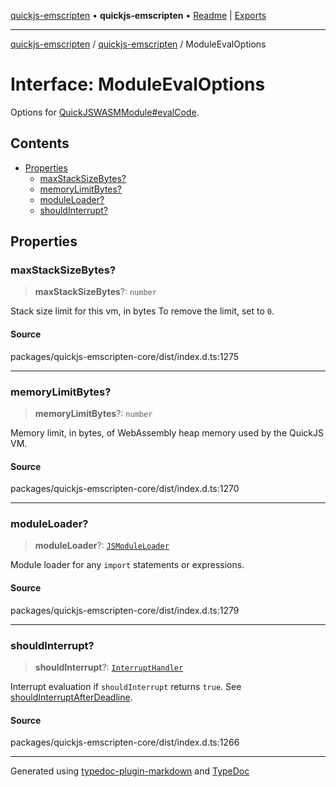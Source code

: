 [quickjs-emscripten](../../packages.md) • **quickjs-emscripten** • [Readme](../README.md) \| [Exports](../exports.md)

***

[quickjs-emscripten](../../packages.md) / [quickjs-emscripten](../exports.md) / ModuleEvalOptions

# Interface: ModuleEvalOptions

Options for [QuickJSWASMModule#evalCode](../classes/QuickJSWASMModule.md#evalcode).

## Contents

- [Properties](ModuleEvalOptions.md#properties)
  - [maxStackSizeBytes?](ModuleEvalOptions.md#maxstacksizebytes)
  - [memoryLimitBytes?](ModuleEvalOptions.md#memorylimitbytes)
  - [moduleLoader?](ModuleEvalOptions.md#moduleloader)
  - [shouldInterrupt?](ModuleEvalOptions.md#shouldinterrupt)

## Properties

### maxStackSizeBytes?

> **maxStackSizeBytes**?: `number`

Stack size limit for this vm, in bytes
To remove the limit, set to `0`.

#### Source

packages/quickjs-emscripten-core/dist/index.d.ts:1275

***

### memoryLimitBytes?

> **memoryLimitBytes**?: `number`

Memory limit, in bytes, of WebAssembly heap memory used by the QuickJS VM.

#### Source

packages/quickjs-emscripten-core/dist/index.d.ts:1270

***

### moduleLoader?

> **moduleLoader**?: [`JSModuleLoader`](JSModuleLoader.md)

Module loader for any `import` statements or expressions.

#### Source

packages/quickjs-emscripten-core/dist/index.d.ts:1279

***

### shouldInterrupt?

> **shouldInterrupt**?: [`InterruptHandler`](../exports.md#interrupthandler)

Interrupt evaluation if `shouldInterrupt` returns `true`.
See [shouldInterruptAfterDeadline](../exports.md#shouldinterruptafterdeadline).

#### Source

packages/quickjs-emscripten-core/dist/index.d.ts:1266

***

Generated using [typedoc-plugin-markdown](https://www.npmjs.com/package/typedoc-plugin-markdown) and [TypeDoc](https://typedoc.org/)
